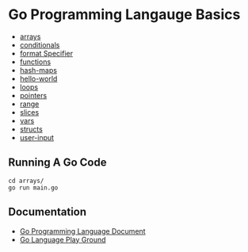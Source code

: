 # Go Programming Langauge Basics

- [arrays](arrays/main.go)
- [conditionals](conditionals/main.go)
- [format Specifier](format-specifier/main.go)
- [functions](functions/main.go)
- [hash-maps](hash-maps/main.go)
- [hello-world](hello-world/main.go)
- [loops](loops/main.go)
- [pointers](pointers/main.go)
- [range](range/main.go)
- [slices](slices/main.go)
- [vars](vars/main.go)
- [structs](structs/main.go)
- [user-input](user-input/main.go)


## Running A Go Code
```
cd arrays/
go run main.go 
```

## Documentation
- [Go Programming Language Document](https://golang.org/doc/)
- [Go Language Play Ground](https://play.golang.org/)

